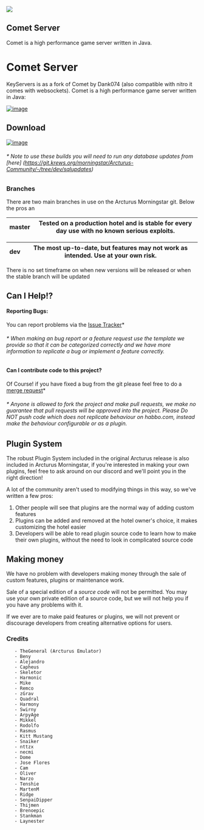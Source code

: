 ![](http://i.imgur.com/Pu05U2K.png)

Comet Server
---

Comet is a high performance game server written in Java.

 
# Comet Server #

KeyServers is as a fork of Comet by Dank074 (also compatible with nitro it comes with websockets). Comet is a high performance game server written in Java:



[![image](https://img.shields.io/discord/557240155040251905?style=for-the-badge&logo=discord&color=7289DA&label=KREWS&logoColor=fff)](https://discord.gg/BzfFsTp)

## Download ##
[![image](https://img.shields.io/badge/STABLE%20RELEASES-0.0.1-success.svg?style=for-the-badge&logo=appveyor)](https://github.com/retrokey/Emulador/releases)

###### * Note to use these builds you will need to run any database updates from [here] (https://git.krews.org/morningstar/Arcturus-Community/-/tree/dev/sqlupdates) #######


### Branches ###
There are two main branches in use on the Arcturus Morningstar git. Below the pros an

| master | Tested on a production hotel and is stable for every day use with no known serious exploits. |
| ------------- | ------------- |

| dev | The most up-to-date, but features may not work as intended. Use at your own risk. |
| ------------- | ------------- |




There is no set timeframe on when new versions will be released or when the stable branch will be updated


## Can I Help!? ##
#### Reporting Bugs: ####
You can report problems via the [Issue Tracker](https://git.krews.org/morningstar/Arcturus-Community/issues)*
###### * When making an bug report or a feature request use the template we provide so that it can be categorized correctly and we have more information to replicate a bug or implement a feature correctly. ######
#### Can I contribute code to this project? ####
Of Course! if you have fixed a bug from the git please feel free to do a [merge request](https://git.krews.org/morningstar/Arcturus-Community/issues)*
###### * Anyone is allowed to fork the project and make pull requests, we make no guarantee that pull requests will be approved into the project. Please Do NOT push code which does not replicate behaviour on habbo.com, instead make the behaviour configurable or as a plugin. ######



## Plugin System ##
The robust Plugin System included in the original Arcturus release is also included in Arcturus Morningstar, if you're interested in making your own plugins, feel free to ask around on our discord and we'll point you in the right direction! 

A lot of the community aren't used to modifying things in this way, so we've written a few pros:
1. Other people will see that plugins are the normal way of adding custom features
2. Plugins can be added and removed at the hotel owner's choice, it makes customizing the hotel easier
3. Developers will be able to read plugin source code to learn how to make their own plugins, without the need to look in complicated source code

## Making money ##
We have no problem with developers making money through the sale of custom features, plugins or maintenance work.

Sale of a special edition of a *source code* will not be permitted. You may use your own private edition of a source code, but we will not help you if you have any problems with it.

If we ever are to make paid features or plugins, we will not prevent or discourage developers from creating alternative options for users.






### Credits ###
    
       - TheGeneral (Arcturus Emulator)
       - Beny 
       - Alejandro
       - Capheus
       - Skeletor
       - Harmonic
       - Mike
       - Remco
       - zGrav
       - Quadral
       - Harmony
       - Swirny
       - ArpyAge
       - Mikkel
       - Rodolfo
       - Rasmus
       - Kitt Mustang
       - Snaiker
       - nttzx
       - necmi
       - Dome
       - Jose Flores
       - Cam
       - Oliver
       - Narzo
       - Tenshie
       - MartenM
       - Ridge
       - SenpaiDipper
       - Thijmen
       - Brenoepic
       - Stankman
       - Laynester

